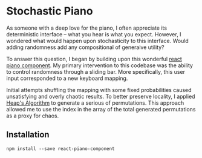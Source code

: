 # Stochastic Piano

As someone with a deep love for the piano, I often appreciate its deterministic interface – what you hear is what you expect. However, I wondered what would happen upon stochasticity to this interface. Would adding randomness add any compositional of generaive utility? 

To answer this question, I began by building upon this wonderful [react piano component](https://lillydinhle.github.io/react-piano-component/). My  primary intervention to this codebase was the ability to control randomness through a sliding bar. More specifically, this user input corresponded to a new keyboard mapping. 

Initial attempts shuffling the mapping with some fixed probabilities caused unsatisfying and overly chaotic results. To better preserve locality, I applied [Heap's Algorithm](https://en.wikipedia.org/wiki/Heap%27s_algorithm#:~:text=Heap's%20algorithm%20generates%20all%20possible,2%20elements%20are%20not%20disturbed.) to generate a serious of permutations. This approach allowed me to use the index in the array of the total generated permutations as a proxy for chaos. 


## Installation

```shell
npm install --save react-piano-component
```
